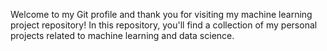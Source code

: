 Welcome to my Git profile and thank you for visiting my machine learning project repository! In this repository, you'll find a collection of my personal projects related to machine learning and data science.
